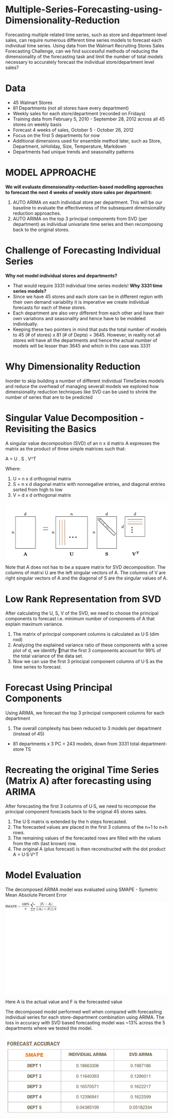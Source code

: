 # Multiple-Series-Forecasting-using-Dimensionality-Reduction
Forecasting multiple related time series, such as store and department-level sales, can require numerous different time series models to forecast each individual time series. Using data from the Walmart Recruiting Stores Sales Forecasting Challenge, can we find successful methods of reducing the dimensionality of the forecasting task and limit the number of total models necessary to accurately forecast the individual store/department level sales?

# Data

* 45 Walmart Stores
* 81 Departments (not all stores have every department)
* Weekly sales for each store/department (recorded on Fridays)
* Training data from February 5, 2010 - September 28, 2012 across all 45 stores on weekly basis
* Forecast 4 weeks of sales, October 5 - October 26, 2012 
* Focus on the first 5 departments for now
* Additional dimensions used for ensemble method later, such as Store, Department, isHoliday, Size, Temperature, Markdown
* Departments had unique trends and seasonality patterns

# MODEL APPROACHE

**We will evaluate dimensionality-reduction-based modelling approaches to forecast the next 4 weeks of weekly store sales per department:**
1. AUTO ARIMA on each individual store per department.  This will be our baseline to evaluate the effectiveness of the subsequent dimensionality reduction approaches.
2. AUTO ARIMA on the top 3 principal components from SVD (per department) as individual univariate time series and then recomposing back to the original stores.

# Challenge of Forecasting Individual Series

**Why  not model individual stores and departments?**
* That would require 3331 individual time series models! 
**Why 3331 time series models?**
* Since we have 45 stores and each store can be in different region with their own demand variability it is imperative we create individual forecasts for each of these stores.
* Each department are also very different from each other and have their own variations and seasonality and hence have to be modeled individually.
* Keeping these two pointers in mind that puts the total number of models to 45 (# of stores) x 81 (# of Depts) = 3645. However, in reality not all stores will have all the departments and hence the actual number of models will be lesser than 3645 and which in this case was 3331

# Why Dimensionality Reduction

Inorder to skip building a number of different individual TimeSeries models and reduce the overhead of managing severall models we explored how dimensionality reduction techniques like SVD can be used to shrink the number of series that are to be predicted

# Singular Value Decomposition - Revisiting the Basics

A singular value decomposition (SVD) of an n x d matrix A expresses the matrix as the product of three simple matrices such that:

A = U . S . V^T

Where:

1. U =  n x d orthogonal matrix 
2. S = n x d diagonal matrix with nonnegative entries, and diagonal entries sorted from high to low
3. V = d x d orthogonal matrix

![alt text](https://github.com/mishee90/Multiple-Series-Forecasting-using-Dimensionality-Reduction/blob/main/SVD.jpg)

Note that A does not has to be a square matrix for SVD decomposition. The columns of matrxi U are the left singular vectors of A. The columns of V are right singular vectors 
of A and the diagonal of S are the singular values of A.

# Low Rank Representation from SVD

After calculating the U, S, V of the SVD, we need to choose the principal components to forecast i.e. minimum number of components of A that explain maximum variance.
1. The matrix of principal component columns is calculated as UᐧS (dim nxd)
2. Analyzing the explained variance ratio of these components with a scree plot of d, we identify that the first 3 components account for 99% of the total variance of the data set.
3. Now we can use the first 3 principal component columns of UᐧS as the time series to forecast.

# Forecast Using Principal Components

Using ARIMA, we forecast the top 3 principal component columns for each department
1. The overall complexity has been reduced to 3 models per department (instead of 45)
* 81 departments x 3 PC = 243 models, down from 3331 total department-store TS

# Recreating the original Time Series (Matrix A) after forecasting using ARIMA

After forecasting the first 3 columns of UᐧS, we need to  recompose the principal component forecasts back to the original 45 stores sales.
1. The UᐧS matrix is extended by the h steps forecasted.
2. The forecasted values are placed in the first 3 columns of the n+1 to n+h rows.
3. The remaining values of the forecasted rows are filled with the values from the nth (last known) row.
4. The original A (plus forecast) is then reconstructed with the dot product A = UᐧSᐧV^T



# Model Evaluation

The decomposed ARIMA model was evaluated using SMAPE - Symetric Mean Absolute Percent Error

![alt text](https://github.com/mishee90/Multiple-Series-Forecasting-using-Dimensionality-Reduction/blob/main/SMAPE.jpg)

Here A is the actual value and F is the forecasted value

The decomposed model performed well when compared with forecasting individual series for each store-department combination using ARIMA. The loss in accuracy with SVD based forecasting model was ~13% across the 5 departments where we tested the model.

![alt text](https://github.com/mishee90/Multiple-Series-Forecasting-using-Dimensionality-Reduction/blob/main/SVD_Arima_Results.PNG)




